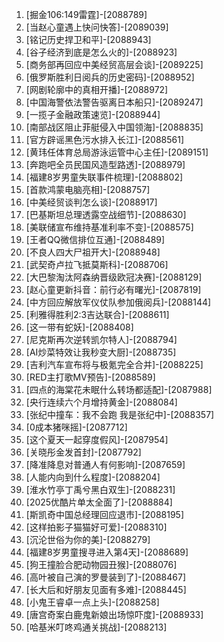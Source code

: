 
1. [掘金106:149雷霆]-[2088789]
1. [当赵心童遇上快问快答]-[2089039]
1. [铭记历史捍卫和平]-[2088943]
1. [谷子经济到底是怎么火的]-[2088923]
1. [商务部再回应中美经贸高层会谈]-[2089225]
1. [俄罗斯胜利日阅兵的历史密码]-[2088952]
1. [网剧轮廓中的真相开播]-[2088972]
1. [中国海警依法警告驱离日本船只]-[2089247]
1. [一揽子金融政策速览]-[2088944]
1. [南部战区阻止菲艇侵入中国领海]-[2088835]
1. [官方辟谣黑色污水排入长江]-[2088561]
1. [黄玮任体育总局游泳运管中心主任]-[2089151]
1. [奔跑吧全员民国风造型路透]-[2088979]
1. [福建8岁男童失联事件梳理]-[2088802]
1. [首款鸿蒙电脑亮相]-[2088757]
1. [中美经贸谈判怎么谈]-[2088917]
1. [巴基斯坦总理透露空战细节]-[2088630]
1. [美联储宣布维持基准利率不变]-[2088575]
1. [王者QQ微信排位互通]-[2088489]
1. [不良人四大尸祖开大]-[2088948]
1. [武契奇卢拉飞抵莫斯科]-[2088706]
1. [大巴黎淘汰阿森纳晋级欧冠决赛]-[2088129]
1. [赵心童更新抖音：前行必有曙光]-[2087819]
1. [中方回应解放军仪仗队参加俄阅兵]-[2088144]
1. [利雅得胜利2:3吉达联合]-[2088611]
1. [这一带有蛇妖]-[2088408]
1. [尼克斯再次逆转凯尔特人]-[2088794]
1. [AI炒菜特效让我秒变大厨]-[2088735]
1. [吉利汽车宣布将与极氪完全合并]-[2088225]
1. [RED主打歌MV预告]-[2088589]
1. [四点的海棠花未眠什么转场都适配]-[2087988]
1. [央行连续六个月增持黄金]-[2088084]
1. [张纪中撞车：我不会跑 我是张纪中]-[2088357]
1. [0成本猪咪摇]-[2087712]
1. [这个夏天一起穿度假风]-[2087954]
1. [关晓彤金发首封]-[2087792]
1. [降准降息对普通人有何影响]-[2087659]
1. [人能内向到什么程度]-[2088204]
1. [淮水竹亭丁禹兮黑白双生]-[2088231]
1. [2025优酷片单太全面了]-[2088884]
1. [斯凯奇中国总经理回应退市]-[2088195]
1. [这样拍影子猫猫好可爱]-[2088310]
1. [沉沦世俗为你的美]-[2088279]
1. [福建8岁男童搜寻进入第4天]-[2088689]
1. [狗王撞脸合肥动物园丑猴]-[2088076]
1. [高叶被自己演的罗曼装到了]-[2088467]
1. [长大后和好朋友见面有多难]-[2088445]
1. [小鬼王睿卓一点上头]-[2088258]
1. [唐宫奇案白鹿鬼新娘出场惊吓度]-[2088933]
1. [哈基米叮咚鸡通关挑战]-[2088213]